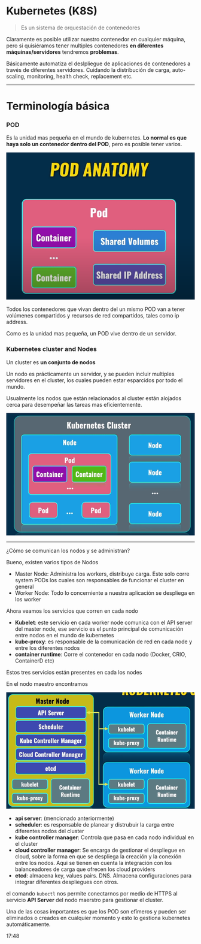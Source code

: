 # Kubernetes (K8S)

> Es un sistema de orquestación de contenedores

Claramente es posible utilizar nuestro contenedor en cualquier máquina, pero si quisiéramos tener multiples contenedores **en diferentes máquinas/servidores** tendremos **problemas**.

Básicamente automatiza el deslpliegue de aplicaciones de contenedores a través de diferentes servidores. Cuidando la distribución de carga, auto-scaling, monitoring, health check, replacement etc.

--- 

# Terminología básica

### POD

Es la unidad mas pequeña en el mundo de kubernetes. **Lo normal es que haya solo un contenedor dentro del POD**, pero es posible tener varios.

![pod_anatomy](pod_anatomy.png)

Todos los contenedores que vivan dentro del un mismo POD van a tener volúmenes compartidos y recursos de red compartidos, tales como ip address.

Como es la unidad mas pequeña, un POD vive dentro de un servidor.

### Kubernetes cluster and Nodes

Un cluster es **un conjunto de nodos**

Un nodo es prácticamente un servidor, y se pueden incluir multiples servidores en el cluster, los cuales pueden estar esparcidos por todo el mundo.

Usualmente los nodos que están relacionados al cluster están alojados cerca para desempeñar las tareas mas eficientemente.

![k_cluster](k_cluster.png)

---

¿Cómo se comunican los nodos y se administran?

Bueno, existen varios tipos de Nodos

- Master Node: Administra los workers, distribuye carga. Este solo corre system PODs los cuales son responsables de funcionar el cluster en general
- Worker Node: Todo lo concerniente a nuestra aplicación se despliega en los worker

Ahora veamos los servicios que corren en cada nodo

- **Kubelet**: este servicio en cada worker node comunica con el API server del master node, ese servicio es el punto principal de comunicación entre nodos en el mundo de kubernetes 
- **kube-proxy**: es responsable de la comunicación de red en cada node y entre los diferentes nodos
- **container runtime**: Corre el contenedor en cada nodo (Docker, CRIO, ContainerD etc)

Estos tres servicios están presentes en cada los nodes

En el nodo maestro encontramos

![master_node_services](master_node_services.png)

- **api server**: (mencionado anteriormente)
- **scheduler**: es responsable de planear y distrubuir la carga entre diferentes nodos del cluster
- **kube controller manager**: Controla que pasa en cada nodo individual en el cluster
- **cloud controller manager**: Se encarga de gestionar el despliegue en cloud, sobre la forma en que se despliega la creación y la conexión entre los nodos. Aqui se tienen en cuenta la integración con los balanceadores de carga que ofrecen los cloud providers
- **etcd**: almacena key, values pairs. DNS. Almacena configuraciones para integrar diferentes despliegues con otros.

el comando `kubectl` nos permite conectarnos por medio de HTTPS al servicio **API Server** del nodo maerstro para gestionar el cluster.

Una de las cosas importantes es que los POD son efímeros y pueden ser eliminados o creados en cualquier momento y esto lo gestiona kubernetes automáticamente.

17:48